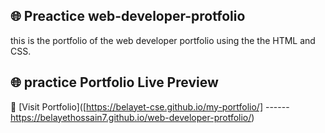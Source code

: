 ## 🌐 Preactice web-developer-protfolio
this is the portfolio of the web developer portfolio using the the HTML and CSS.

## 🌐 practice Portfolio Live Preview  
🚀 [Visit Portfolio]([https://belayet-cse.github.io/my-portfolio/] ------https://belayethossain7.github.io/web-developer-protfolio/)
